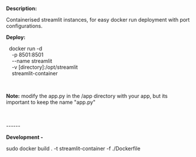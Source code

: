 <b>Description:</b>

Containerised streamlit instances, for easy docker run deployment with port configurations. 

<b>Deploy:</b>

   
&nbsp; docker run -d \
  &nbsp;&nbsp;&nbsp; -p 8501:8501 \
  &nbsp;&nbsp;&nbsp; --name streamlit \
  &nbsp;&nbsp;&nbsp; -v [directory]:/opt/streamlit \
  &nbsp;&nbsp;&nbsp; streamlit-container

<br>

<b>Note:</b> modify the app.py in the /app directory with your app, but its important to keep the name "app.py"




<br>
<br>
------

<b>Development -</b>

sudo docker build . -t streamlit-container -f ./Dockerfile
